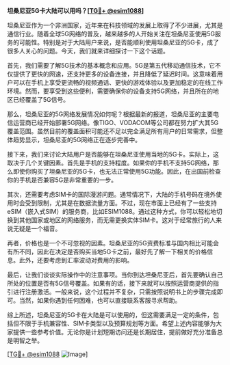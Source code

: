 **坦桑尼亚5G卡大陆可以用吗？[[TG💪+ @esim1088](https://t.me/s/esim1088)]**

坦桑尼亚作为一个非洲国家，近年来在科技领域的发展上取得了不少进展，尤其是通信行业。随着全球5G网络的普及，越来越多的人开始关注在坦桑尼亚使用5G服务的可能性。特别是对于大陆用户来说，是否能顺利使用坦桑尼亚的5G卡，成了很多人关心的问题。今天，我们就来详细探讨一下这个话题。

首先，我们需要了解5G技术的基本概念和应用。5G是第五代移动通信技术，它不仅提供了更快的网速，还支持更多的设备连接，并且降低了延迟时间。这意味着用户可以在手机上享受更流畅的视频通话、更快的游戏体验以及更加稳定的在线工作环境。然而，要享受到这些便利，需要确保你的设备支持5G网络，并且所在的地区已经覆盖了5G信号。

那么，坦桑尼亚的5G网络发展情况如何呢？根据最新的报道，坦桑尼亚的主要电信运营商已经开始部署5G网络。像TIGO、VODACOM等公司都在努力扩大其5G覆盖范围。虽然目前的覆盖面积可能还不足以完全满足所有用户的日常需求，但整体趋势显示，坦桑尼亚的5G网络正在逐步完善中。

接下来，我们来讨论大陆用户是否能够在坦桑尼亚使用当地的5G卡。实际上，这取决于几个关键因素。首先是手机的支持程度。如果你的手机不支持5G网络，那么即使你购买了坦桑尼亚的5G卡，也无法正常使用5G功能。因此，在出国前检查你的手机是否兼容5G是非常重要的一步。

其次，还需要考虑SIM卡的国际漫游问题。通常情况下，大陆的手机号码在境外使用时会受到限制，尤其是在数据流量方面。不过，现在市面上已经有了一些支持eSIM（嵌入式SIM）的服务商，比如ESIM1088。通过这种方式，你可以轻松地切换到其他国家或地区的网络服务，而无需更换实体SIM卡。这对于经常旅行的人来说无疑是一个福音。

再者，价格也是一个不可忽视的因素。坦桑尼亚的5G资费标准与国内相比可能会有所不同，因此在决定是否购买当地5G卡之前，最好先了解一下相关的价格信息。此外，还要考虑到汇率波动对费用的影响。

最后，让我们谈谈实际操作中的注意事项。当你到达坦桑尼亚后，首先要确认自己所处的位置是否有5G信号覆盖。如果有的话，接下来就可以按照运营商提供的指引进行注册激活。一般来说，这个过程并不复杂，只需按照说明书上的步骤完成即可。当然，如果你遇到任何困难，也可以直接联系客服寻求帮助。

综上所述，坦桑尼亚的5G卡在大陆是可以使用的，但这需要满足一定的条件，包括但不限于手机兼容性、SIM卡类型以及预算规划等方面。希望上述内容能够为大家提供一些参考价值。无论你是计划短期访问还是长期居住，提前做好充分准备总是明智之举。

[[TG💪+ @esim1088](https://t.me/s/esim1088) ![Image](https://i.postimg.cc/4NQfJmqS/Snipaste-2025-05-13-00-14-12.png)]